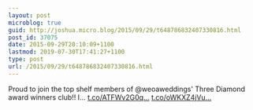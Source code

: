 ```yaml
---
layout: post
microblog: true
guid: http://joshua.micro.blog/2015/09/29/t648786832407330816.html
post_id: 37075
date: 2015-09-29T20:10:09+1100
lastmod: 2019-07-30T17:41:27+1100
type: post
url: /2015/09/29/t648786832407330816.html
---
```

Proud to join the top shelf members of @weoaweddings' Three Diamond award winners club!! I… [t.co/ATFWv2G0q...](http://t.co/ATFWv2G0qj) [t.co/oWKXZ4jVu...](http://t.co/oWKXZ4jVuH)
